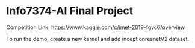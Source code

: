 # Info7374-AI Final Project

Competition Link: https://www.kaggle.com/c/imet-2019-fgvc6/overview

To run the demo, create a new kernel and add inceptionresnetV2 dataset.
